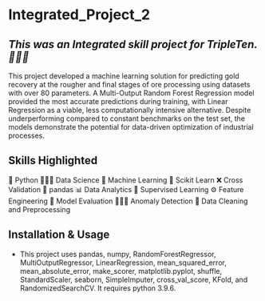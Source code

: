 # Integrated_Project_2
## *This was an Integrated skill project for TripleTen. 👩🏽‍💻*
This project developed a machine learning solution for predicting gold recovery at the rougher and final stages of ore processing using datasets with over 80 parameters. A Multi-Output Random Forest Regression model provided the most accurate predictions during training, with Linear Regression as a viable, less computationally intensive alternative. Despite underperforming compared to constant benchmarks on the test set, the models demonstrate the potential for data-driven optimization of industrial processes.
## Skills Highlighted
🐍 Python
👩🏽‍💻 Data Science
🤖 Machine Learning
🧪 Scikit Learn
❌ Cross Validation
🐼 pandas
📊 Data Analytics
👀 Supervised Learning
⚙️ Feature Engineering
💯 Model Evaluation
🕵🏽‍♀️ Anomaly Detection
🧼 Data Cleaning and Preprocessing
## Installation & Usage
* This project uses pandas, numpy, RandomForestRegressor, MultiOutputRegressor, LinearRegression, mean_squared_error, mean_absolute_error, make_scorer, matplotlib.pyplot, shuffle, StandardScaler, seaborn, SimpleImputer, cross_val_score, KFold, and RandomizedSearchCV.  It requires python 3.9.6.
